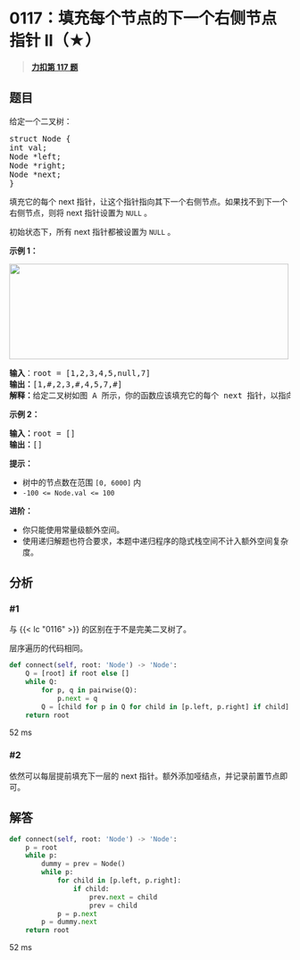 # 0117：填充每个节点的下一个右侧节点指针 II（★）


> <u>**[力扣第 117 题](https://leetcode.cn/problems/populating-next-right-pointers-in-each-node-ii/)**</u>

## 题目

<p>给定一个二叉树：</p>

<pre>
struct Node {
int val;
Node *left;
Node *right;
Node *next;
}</pre>

<p>填充它的每个 next 指针，让这个指针指向其下一个右侧节点。如果找不到下一个右侧节点，则将 next 指针设置为 <code>NULL</code> 。</p>

<p>初始状态下，所有 next 指针都被设置为 <code>NULL</code> 。</p>



<p><strong>示例 1：</strong></p>
<img alt="" src="https://assets.leetcode.com/uploads/2019/02/15/117_sample.png" style="width: 500px; height: 171px;" />
<pre>
<strong>输入</strong>：root = [1,2,3,4,5,null,7]
<strong>输出：</strong>[1,#,2,3,#,4,5,7,#]
<strong>解释：</strong>给定二叉树如图 A 所示，你的函数应该填充它的每个 next 指针，以指向其下一个右侧节点，如图 B 所示。序列化输出按层序遍历顺序（由 next 指针连接），'#' 表示每层的末尾。</pre>

<p><strong class="example">示例 2：</strong></p>

<pre>
<strong>输入：</strong>root = []
<strong>输出：</strong>[]
</pre>



<p><strong>提示：</strong></p>

<ul>
<li>树中的节点数在范围 <code>[0, 6000]</code> 内</li>
<li><code>-100 &lt;= Node.val &lt;= 100</code></li>
</ul>

<p><strong>进阶：</strong></p>

<ul>
<li>你只能使用常量级额外空间。</li>
<li>使用递归解题也符合要求，本题中递归程序的隐式栈空间不计入额外空间复杂度。</li>
</ul>

<ul>
</ul>


## 分析

### #1

与 {{< lc "0116" >}} 的区别在于不是完美二叉树了。

层序遍历的代码相同。

```python
def connect(self, root: 'Node') -> 'Node':
    Q = [root] if root else []
    while Q:
        for p, q in pairwise(Q):
            p.next = q
        Q = [child for p in Q for child in [p.left, p.right] if child]
    return root
```
52 ms

### #2

依然可以每层提前填充下一层的 next 指针。额外添加哑结点，并记录前置节点即可。
	
## 解答

```python
def connect(self, root: 'Node') -> 'Node':
    p = root
    while p:
        dummy = prev = Node()
        while p:
            for child in [p.left, p.right]:
                if child:
                    prev.next = child
                    prev = child
            p = p.next
        p = dummy.next
    return root
```
52 ms

